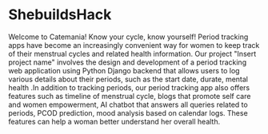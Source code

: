 # ShebuildsHack

Welcome to Catemania!
Know your cycle, know yourself!
Period tracking apps have become an increasingly convenient way for women to keep track of their menstrual cycles and related health information. Our project "Insert project name" involves the design and development of a period tracking web application using Python Django backend that allows users to log various details about their periods, such as the start date, durate, mental health .In addition to tracking periods, our period tracking app also offers features such as timeline of menstrual cycle, blogs that promote self care and women empowerment, AI chatbot that answers all queries related to periods, PCOD prediction, mood analysis based on calendar logs. These features can help a woman better understand her overall health.